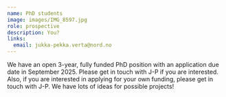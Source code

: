 ```yaml
---
name: PhD students 
image: images/IMG_8597.jpg
role: prospective
description: You?
links:
  email: jukka-pekka.verta@nord.no
---
```


We have an open 3-year, fully funded PhD position with an application due date in September 2025. Please get in touch with J-P if you are interested. Also, if you are interested in applying for your own funding, please get in touch with J-P. We have lots of ideas for possible projects!
